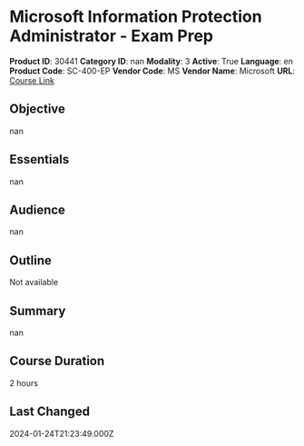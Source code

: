 # Microsoft Information Protection Administrator - Exam Prep

**Product ID**: 30441
**Category ID**: nan
**Modality**: 3
**Active**: True
**Language**: en
**Product Code**: SC-400-EP
**Vendor Code**: MS
**Vendor Name**: Microsoft
**URL**: [Course Link](https://www.fastlaneus.com/course/microsoft-sc-400-ep)

## Objective
nan

## Essentials
nan

## Audience
nan

## Outline
Not available

## Summary
nan

## Course Duration
2 hours

## Last Changed
2024-01-24T21:23:49.000Z
